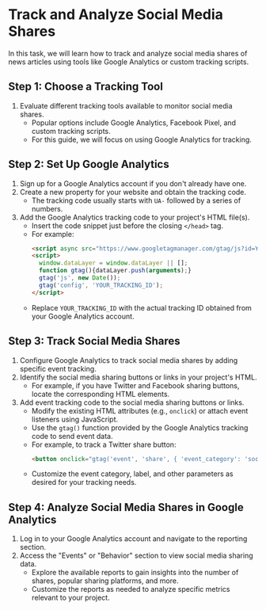 
#  Track and Analyze Social Media Shares

In this task, we will learn how to track and analyze social media shares of news articles using tools like Google Analytics or custom tracking scripts.

## Step 1: Choose a Tracking Tool

1. Evaluate different tracking tools available to monitor social media shares.
   - Popular options include Google Analytics, Facebook Pixel, and custom tracking scripts.
   - For this guide, we will focus on using Google Analytics for tracking.

## Step 2: Set Up Google Analytics

1. Sign up for a Google Analytics account if you don't already have one.
2. Create a new property for your website and obtain the tracking code.
   - The tracking code usually starts with `UA-` followed by a series of numbers.
3. Add the Google Analytics tracking code to your project's HTML file(s).
   - Insert the code snippet just before the closing `</head>` tag.
   - For example:
     ```html
     <script async src="https://www.googletagmanager.com/gtag/js?id=YOUR_TRACKING_ID"></script>
     <script>
       window.dataLayer = window.dataLayer || [];
       function gtag(){dataLayer.push(arguments);}
       gtag('js', new Date());
       gtag('config', 'YOUR_TRACKING_ID');
     </script>
     ```
   - Replace `YOUR_TRACKING_ID` with the actual tracking ID obtained from your Google Analytics account.

## Step 3: Track Social Media Shares

1. Configure Google Analytics to track social media shares by adding specific event tracking.
2. Identify the social media sharing buttons or links in your project's HTML.
   - For example, if you have Twitter and Facebook sharing buttons, locate the corresponding HTML elements.
3. Add event tracking code to the social media sharing buttons or links.
   - Modify the existing HTML attributes (e.g., `onclick`) or attach event listeners using JavaScript.
   - Use the `gtag()` function provided by the Google Analytics tracking code to send event data.
   - For example, to track a Twitter share button:
     ```html
     <button onclick="gtag('event', 'share', { 'event_category': 'social', 'event_label': 'Twitter' });">Share on Twitter</button>
     ```
   - Customize the event category, label, and other parameters as desired for your tracking needs.

## Step 4: Analyze Social Media Shares in Google Analytics

1. Log in to your Google Analytics account and navigate to the reporting section.
2. Access the "Events" or "Behavior" section to view social media sharing data.
   - Explore the available reports to gain insights into the number of shares, popular sharing platforms, and more.
   - Customize the reports as needed to analyze specific metrics relevant to your project.

